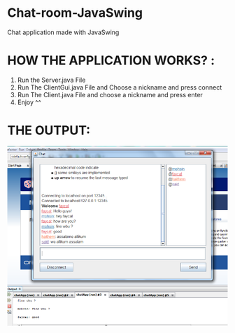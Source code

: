 # Chat-room-JavaSwing
Chat application made with JavaSwing 

# HOW THE APPLICATION WORKS? :
<ol>
  <li> Run the Server.java File </li>
  <li> Run The ClientGui.java File and Choose a nickname and press connect </li>
  <li> Run The Client.java File and choose a nickname and press enter </li>
  <li> Enjoy ^^ </li>
 </ol>
 
<h1> THE OUTPUT: </h1>

![alt text](https://github.com/faycal-gh/Chat-room-JavaSwing/blob/master/OUTPUT.PNG)

